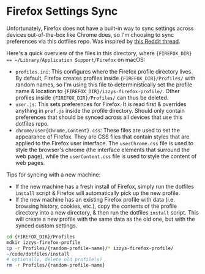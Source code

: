 # Firefox Settings Sync

Unfortunately, Firefox does not have a built-in way to sync settings across devices out-of-the-box like Chrome does, so I'm choosing to sync preferences via this dotfiles repo. Was inspired by [this Reddit thread](https://www.reddit.com/r/unixporn/comments/8izxs5/portable_userchromecss_as_part_of_dotfiles/).

Here's a quick overview of the files in this directory, where `{FIREFOX_DIR} == ~/Library/Application Support/Firefox` on macOS:

- `profiles.ini`: This configures where the Firefox profile directory lives. By default, Firefox creates profiles inside `{FIREFOX_DIR}/Profiles/` with random names, so I'm using this file to deterministically set the profile name & location to `{FIREFOX_DIR}/izzys-firefox-profile/`. Other profiles inside `{FIREFOX_DIR}/Profiles/` can thus be deleted.
- `user.js`: This sets preferences for Firefox. It is read first & overrides anything in `pref.js` inside the profile directory. Should only contain preferences that should be synced across all devices that use this dotfiles repo.
- `chrome/user{Chrome,Content}.css`: These files are used to set the appearance of Firefox. They are CSS files that contain styles that are applied to the Firefox user interface. The `userChrome.css` file is used to style the browser's chrome (the interface elements that surround the web page), while the `userContent.css` file is used to style the content of web pages.

Tips for syncing with a new machine:

- If the new machine has a fresh install of Firefox, simply run the dotfiles `install` script & Firefox will automatically pick up the new profile.
- If the new machine has an existing Firefox profile with data (i.e. browsing history, cookies, etc.), copy the contents of the profile directory into a new directory, & then run the dotfiles `install` script. This will create a new profile with the same data as the old one, but with the synced custom settings.

```bash
cd {FIREFOX_DIR}/Profiles
mdkir izzys-firefox-profile
cp -r Profiles/{random-profile-name}/* izzys-firefox-profile/
~/code/dotfiles/install
# optionally, delete old profile(s)
rm -r Profiles/{random-profile-name}
```
